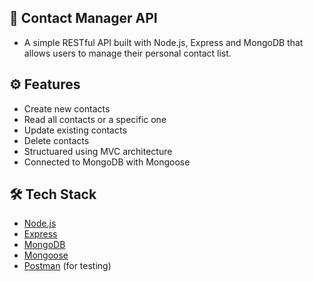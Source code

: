 ## 📇 Contact Manager API
- A simple RESTful API built with Node.js, Express and MongoDB that allows users to manage their personal contact list.

## ⚙ Features
- Create new contacts
- Read all contacts or a specific one
- Update existing contacts
- Delete contacts
- Structuared using MVC architecture
- Connected to MongoDB with Mongoose


## 🛠 Tech Stack
- [Node.js](https://nodejs.org/)
- [Express](https://expressjs.com/)
- [MongoDB](https://www.mongodb.com/)
- [Mongoose](https://mongoosejs.com/)
- [Postman](https://www.postman.com/) (for testing)
